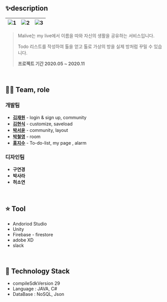 ##  ✨description

![1](https://user-images.githubusercontent.com/55980680/98469555-bc1aba00-2223-11eb-860f-a7087e6a9fcb.png)  |   ![2](https://user-images.githubusercontent.com/55980680/98469558-be7d1400-2223-11eb-9e50-98917201259f.png) | ![3](https://user-images.githubusercontent.com/55980680/98469559-bf15aa80-2223-11eb-81fe-57f8ad09bdb7.png)
:-------------------------:|:-------------------------:|:-------------------------:


> Malive는 my live에서 이름을 따와 자신의 생활을 공유하는 서비스입니다. 
>
> Todo 리스트를 작성하여 톨을 얻고 톨로 가상의 방을 실제 방처럼 꾸밀 수 있습니다.
>
> **프로젝트 기간 2020.05 ~ 2020.11**

<br>


## 👩‍💻 Team, role

### 개발팀

- **[김재원](https://github.com/ashwon12)** - login & sign up, community
- **[김현식](https://github.com/wilybear)** - customize, saveload
- **[박서윤](https://github.com/seoyoon528)** - community, layout
- **[박철영](https://github.com/jyukki97)** - room 
- **[홍지수](https://github.com/jisooHong)** - To-do-list, my page , alarm

### 디자인팀

- **구연경**
- **박사라**
- **허소연**


<br>


## ⭐ Tool

- Andoriod Studio
- Unity
- Firebase - firestore
- adobe XD
- slack

<br>

## 📌 Technology Stack

- compileSdkVersion 29
- Language : JAVA, C#
- DataBase : NoSQL, Json

<br>
